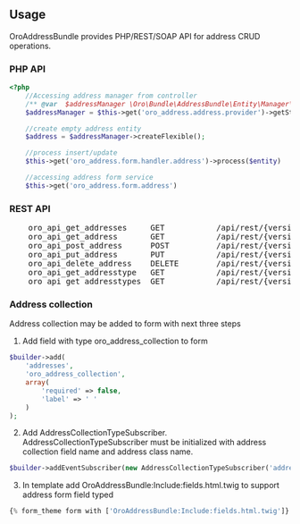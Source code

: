 Usage
-----

OroAddressBundle provides PHP/REST/SOAP API for address CRUD operations.

### PHP API

``` php
<?php
    //Accessing address manager from controller
    /** @var  $addressManager \Oro\Bundle\AddressBundle\Entity\Manager\AddressManager */
    $addressManager = $this->get('oro_address.address.provider')->getStorage();

    //create empty address entity
    $address = $addressManager->createFlexible();

    //process insert/update
    $this->get('oro_address.form.handler.address')->process($entity)

    //accessing address form service
    $this->get('oro_address.form.address')
```

### REST API

<pre>
    oro_api_get_addresses     GET           /api/rest/{version}/addresses.{_format}
    oro_api_get_address       GET           /api/rest/{version}/addresses/{id}.{_format}
    oro_api_post_address      POST          /api/rest/{version}/address.{_format}
    oro_api_put_address       PUT           /api/rest/{version}/address.{_format}
    oro_api_delete_address    DELETE        /api/rest/{version}/address.{_format}
    oro_api_get_addresstype   GET           /api/rest/{version}/addresstypes/{name}.{_format}
    oro_api_get_addresstypes  GET           /api/rest/{version}/addresstypes.{_format}
</pre>

### Address collection
Address collection may be added to form with next three steps
1) Add field with type oro_address_collection to form

```php
$builder->add(
    'addresses',
    'oro_address_collection',
    array(
        'required' => false,
        'label' => ' '
    )
);
```
2) Add AddressCollectionTypeSubscriber. AddressCollectionTypeSubscriber must be initialized with address collection field name and address class name.

```php
$builder->addEventSubscriber(new AddressCollectionTypeSubscriber('addresses', $this->addressClass));
```

3) In template add OroAddressBundle:Include:fields.html.twig to support address form field typed

```php
{% form_theme form with ['OroAddressBundle:Include:fields.html.twig']}
```

